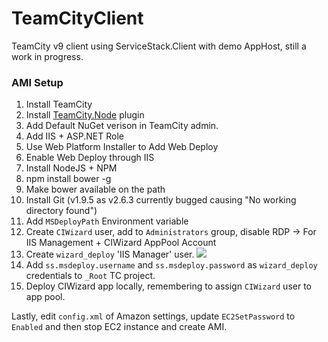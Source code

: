 # TeamCityClient
TeamCity v9 client using ServiceStack.Client with demo AppHost, still a work in progress.

### AMI Setup
1. Install TeamCity
2. Install [TeamCity.Node](https://github.com/jonnyzzz/TeamCity.Node) plugin
3. Add Default NuGet verison in TeamCity admin.
4. Add IIS + ASP.NET Role
5. Use Web Platform Installer to Add Web Deploy
6. Enable Web Deploy through IIS
7. Install NodeJS + NPM
8. npm install bower -g 
9. Make bower available on the path
10. Install Git (v1.9.5 as v2.6.3 currently bugged causing "No working directory found")
11. Add `MSDeployPath` Environment variable
12. Create `CIWizard` user, add to `Administrators` group, disable RDP -> For IIS Management + CIWizard AppPool Account
13. Create `wizard_deploy` 'IIS Manager' user.
![](https://github.com/Layoric/TeamCityClient/raw/master/images/iis-manage.png)
14. Add `ss.msdeploy.username` and `ss.msdeploy.password` as `wizard_deploy` credentials to `_Root` TC project.
15. Deploy CIWizard app locally, remembering to assign `CIWizard` user to app pool.

Lastly, edit `config.xml` of Amazon settings, update `EC2SetPassword` to `Enabled` and then stop EC2 instance and create AMI.


